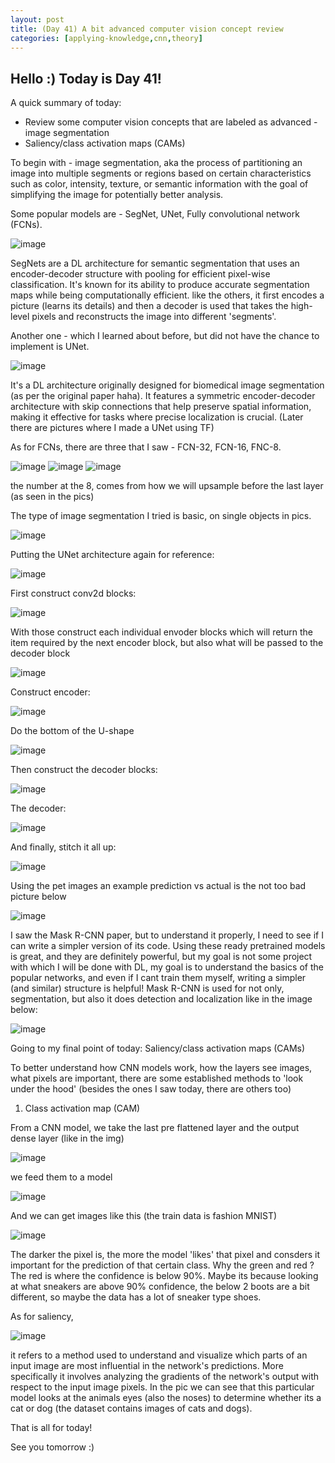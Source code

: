 ```yaml
---
layout: post
title: (Day 41) A bit advanced computer vision concept review
categories: [applying-knowledge,cnn,theory]
---
```


## Hello :) Today is Day 41!
A quick summary of today:
* Review some computer vision concepts that are labeled as advanced - image segmentation
* Saliency/class activation maps (CAMs)

To begin with - image segmentation, aka the process of partitioning an image into multiple segments or regions based on certain characteristics such as color, intensity, texture, or semantic information with the goal of simplifying the image for potentially better analysis. 

Some popular models are - SegNet, UNet, Fully convolutional network (FCNs).

![image](https://github.com/user-attachments/assets/2edfd2c7-b2cd-453e-9cd9-3292ffc5d477)

SegNets are a DL architecture for semantic segmentation that uses an encoder-decoder structure with pooling for efficient pixel-wise classification. It's known for its ability to produce accurate segmentation maps while being computationally efficient. like the others, it first encodes a picture (learns its details) and then a decoder is used that takes the high-level pixels and reconstructs the image into different 'segments'.

Another one - which I learned about before, but did not have the chance to implement is UNet.

![image](https://github.com/user-attachments/assets/bbc01c7d-21ba-40e2-a0ad-c3b5c2389070)

It's a DL architecture originally designed for biomedical image segmentation (as per the original paper haha). It features a symmetric encoder-decoder architecture with skip connections that help preserve spatial information, making it effective for tasks where precise localization is crucial. (Later there are pictures where I made a UNet using TF) 

As for FCNs, there are three that I saw - FCN-32, FCN-16, FNC-8.

![image](https://github.com/user-attachments/assets/fdca28c4-11d4-49c8-82dc-5131fdc6fe33)
![image](https://github.com/user-attachments/assets/a3786059-a5e2-4055-822a-25c006c9d372)
![image](https://github.com/user-attachments/assets/1796a634-30ba-4104-834e-8af1ab755802)

the number at the 8, comes from how we will upsample before the last layer (as seen in the pics) 

The type of image segmentation I tried is basic, on single objects in pics.

![image](https://github.com/user-attachments/assets/eeb7bb43-06e7-4ecc-aec1-b7b8e034fbaa)

Putting the UNet architecture again for reference:

![image](https://github.com/user-attachments/assets/1162480f-d249-400f-9c09-64dd561a019c)

First construct conv2d blocks:

![image](https://github.com/user-attachments/assets/9f55959d-735f-4aa1-b726-9d3b2dc2eb3c)

With those construct each individual envoder blocks which will return the item required by the next encoder block, but also what will be passed to the decoder block

![image](https://github.com/user-attachments/assets/c897d342-8ea8-4117-b2df-fc23b2f78171)

Construct encoder:

![image](https://github.com/user-attachments/assets/df4efaa9-e2e4-4237-a28c-2bd6d6a5c0a4)

Do the bottom of the U-shape

![image](https://github.com/user-attachments/assets/f3158cdf-bbb7-4e71-8e7b-16331a6a533c)

Then construct the decoder blocks:

![image](https://github.com/user-attachments/assets/db125d10-9c37-4b76-8e77-44e2c9808375)

The decoder:

![image](https://github.com/user-attachments/assets/f97f08ec-7258-4953-ad72-9c354ecdf9b7)

And finally, stitch it all up:

![image](https://github.com/user-attachments/assets/e373d0d2-0853-4ecc-ac15-ed9043ce5853)

Using the pet images an example prediction vs actual is the not too bad picture below

![image](https://github.com/user-attachments/assets/36ba67df-e124-4a08-b989-5783fa7bc7d5)

I saw the Mask R-CNN paper, but to understand it properly, I need to see if I can write a simpler version of its code. Using these ready pretrained models is great, and they are definitely powerful, but my goal is not some project with which I will be done with DL, my goal is to understand the basics of the popular networks, and even if I cant train them myself, writing a simpler (and similar) structure is helpful!
Mask R-CNN is used for not only, segmentation, but also it does detection and localization like in the image below:

![image](https://github.com/user-attachments/assets/4341d244-63c8-4e9b-b2ed-9be94d960ea1)

Going to my final point of today: Saliency/class activation maps (CAMs)

To better understand how CNN models work, how the layers see images, what pixels are important, there are some established methods to 'look under the hood' (besides the ones I saw today, there are others too)

1) Class activation map (CAM)

From a CNN model, we take the last pre flattened layer and the output dense layer (like in the img)

![image](https://github.com/user-attachments/assets/570f738a-fcbd-4fe6-8c8a-097c890ac1de)

we feed them to a model

![image](https://github.com/user-attachments/assets/217a9bba-ceee-4fd9-bb94-e32915fdda36)

And we can get images like this (the train data is fashion MNIST)

![image](https://github.com/user-attachments/assets/4a5abc2e-95da-4f19-a3d4-98ff9fdaa0e7)

The darker the pixel is, the more the model 'likes' that pixel and consders it important for the prediction of that certain class. Why the green and red ? The red is where the confidence is below 90%. Maybe its because looking at what sneakers are above 90% confidence, the below 2 boots are a bit different, so maybe the data has a lot of sneaker type shoes. 

As for saliency,

![image](https://github.com/user-attachments/assets/8a47d378-ec3d-421e-bbdb-894c68747269)

it refers to a method used to understand and visualize which parts of an input image are most influential in the network's predictions. More specifically it involves analyzing the gradients of the network's output with respect to the input image pixels. In the pic we can see that this particular model looks at the animals eyes (also the noses) to determine whether its a cat or dog (the dataset contains images of cats and dogs).

That is all for today!

See you tomorrow :)
